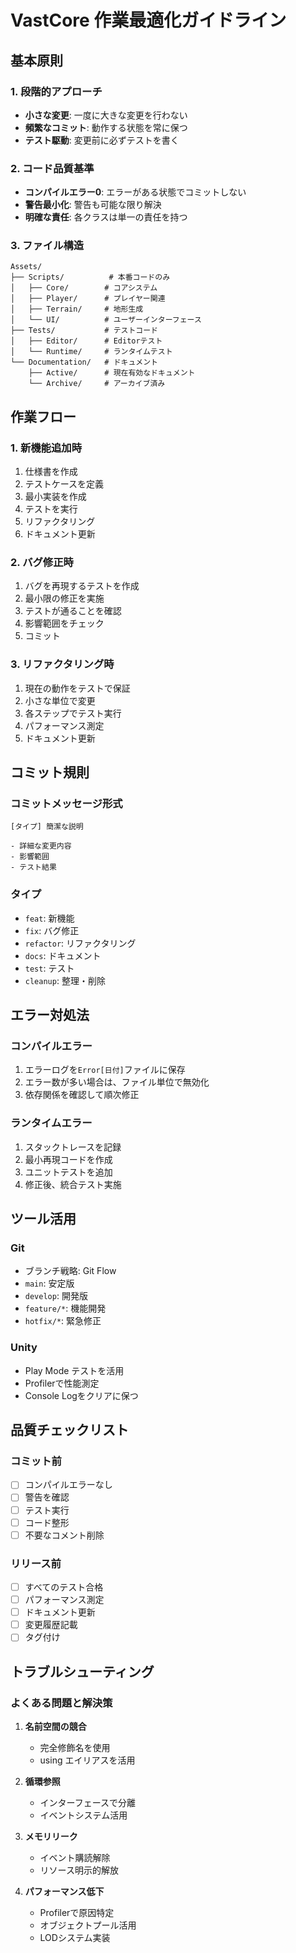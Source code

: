 # VastCore 作業最適化ガイドライン

## 基本原則

### 1. 段階的アプローチ
- **小さな変更**: 一度に大きな変更を行わない
- **頻繁なコミット**: 動作する状態を常に保つ
- **テスト駆動**: 変更前に必ずテストを書く

### 2. コード品質基準
- **コンパイルエラー0**: エラーがある状態でコミットしない
- **警告最小化**: 警告も可能な限り解決
- **明確な責任**: 各クラスは単一の責任を持つ

### 3. ファイル構造
```
Assets/
├── Scripts/          # 本番コードのみ
│   ├── Core/        # コアシステム
│   ├── Player/      # プレイヤー関連
│   ├── Terrain/     # 地形生成
│   └── UI/          # ユーザーインターフェース
├── Tests/           # テストコード
│   ├── Editor/      # Editorテスト
│   └── Runtime/     # ランタイムテスト
└── Documentation/   # ドキュメント
    ├── Active/      # 現在有効なドキュメント
    └── Archive/     # アーカイブ済み

```

## 作業フロー

### 1. 新機能追加時
1. 仕様書を作成
2. テストケースを定義
3. 最小実装を作成
4. テストを実行
5. リファクタリング
6. ドキュメント更新

### 2. バグ修正時
1. バグを再現するテストを作成
2. 最小限の修正を実施
3. テストが通ることを確認
4. 影響範囲をチェック
5. コミット

### 3. リファクタリング時
1. 現在の動作をテストで保証
2. 小さな単位で変更
3. 各ステップでテスト実行
4. パフォーマンス測定
5. ドキュメント更新

## コミット規則

### コミットメッセージ形式
```
[タイプ] 簡潔な説明

- 詳細な変更内容
- 影響範囲
- テスト結果
```

### タイプ
- `feat`: 新機能
- `fix`: バグ修正
- `refactor`: リファクタリング
- `docs`: ドキュメント
- `test`: テスト
- `cleanup`: 整理・削除

## エラー対処法

### コンパイルエラー
1. エラーログを`Error[日付]`ファイルに保存
2. エラー数が多い場合は、ファイル単位で無効化
3. 依存関係を確認して順次修正

### ランタイムエラー
1. スタックトレースを記録
2. 最小再現コードを作成
3. ユニットテストを追加
4. 修正後、統合テスト実施

## ツール活用

### Git
- ブランチ戦略: Git Flow
- `main`: 安定版
- `develop`: 開発版
- `feature/*`: 機能開発
- `hotfix/*`: 緊急修正

### Unity
- Play Mode テストを活用
- Profilerで性能測定
- Console Logをクリアに保つ

## 品質チェックリスト

### コミット前
- [ ] コンパイルエラーなし
- [ ] 警告を確認
- [ ] テスト実行
- [ ] コード整形
- [ ] 不要なコメント削除

### リリース前
- [ ] すべてのテスト合格
- [ ] パフォーマンス測定
- [ ] ドキュメント更新
- [ ] 変更履歴記載
- [ ] タグ付け

## トラブルシューティング

### よくある問題と解決策

1. **名前空間の競合**
   - 完全修飾名を使用
   - using エイリアスを活用

2. **循環参照**
   - インターフェースで分離
   - イベントシステム活用

3. **メモリリーク**
   - イベント購読解除
   - リソース明示的解放

4. **パフォーマンス低下**
   - Profilerで原因特定
   - オブジェクトプール活用
   - LODシステム実装
